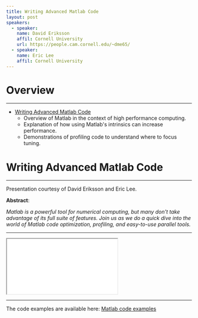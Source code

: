 ```yaml
---
title: Writing Advanced Matlab Code
layout: post
speakers:
  - speaker:
    name: David Eriksson
    affil: Cornell University
    url: https://people.cam.cornell.edu/~dme65/
  - speaker:
    name: Eric Lee
    affil: Cornell University
---
```


# Overview
--------------------------------------------------------------------------------
- [Writing Advanced Matlab Code](#writing-advanced-matlab-code)
    - Overview of Matlab in the context of high performance computing.
    - Explanation of how using Matlab's intrinsics can increase performance.
    - Demonstrations of profiling code to understand where to focus tuning.

# Writing Advanced Matlab Code
--------------------------------------------------------------------------------

Presentation courtesy of David Eriksson and Eric Lee.

**Abstract**:

_Matlab is a powerful tool for numerical computing, but many don't take advantage of its
full suite of features. Join us as we do a quick dive into the world of Matlab code
optimization, profiling, and easy-to-use parallel tools._

--------------------------------------------------------------------------------

<div class="embed-responsive embed-responsive-16by9">
  <iframe class="embed-responsive-item" src="/slides/2017-03-13-matlab.html">
    <p>Your browser does not appear to support iframe elements.</p>
  </iframe>
</div>

--------------------------------------------------------------------------------

The code examples are available here: [Matlab code examples](https://github.com/dme65/ssw_matlab)
